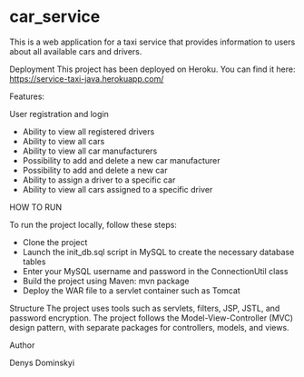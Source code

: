 # car_service
This is a web application for a taxi service that provides information to users about all available cars and drivers.

Deployment
This project has been deployed on Heroku. You can find it here: https://service-taxi-java.herokuapp.com/

Features:

User registration and login
* Ability to view all registered drivers
* Ability to view all cars
* Ability to view all car manufacturers
* Possibility to add and delete a new car manufacturer
* Possibility to add and delete a new car
* Ability to assign a driver to a specific car
* Ability to view all cars assigned to a specific driver

HOW TO RUN

To run the project locally, follow these steps:

* Clone the project
* Launch the init_db.sql script in MySQL to create the necessary database tables
* Enter your MySQL username and password in the ConnectionUtil class
* Build the project using Maven: mvn package
* Deploy the WAR file to a servlet container such as Tomcat

Structure
The project uses tools such as servlets, filters, JSP, JSTL, and password encryption. The project follows the Model-View-Controller (MVC) design pattern, with separate packages for controllers, models, and views.

Author

Denys Dominskyi


